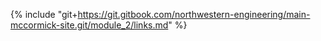 {% include "git+https://git.gitbook.com/northwestern-engineering/main-mccormick-site.git/module_2/links.md" %}

